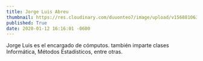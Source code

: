 ```yaml
---
title: Jorge Luis Abreu
thumbnail: https://res.cloudinary.com/duuonteo7/image/upload/v1568810639/Profesores%20Instituto/DSC_0023-e1566831408190.jpg
published: True
date: 2020-01-12 16:16:01 -0600
---
```


Jorge Luis es el encargado de cómputos. también imparte clases Informática, Métodos Estadísticos, entre otras.
